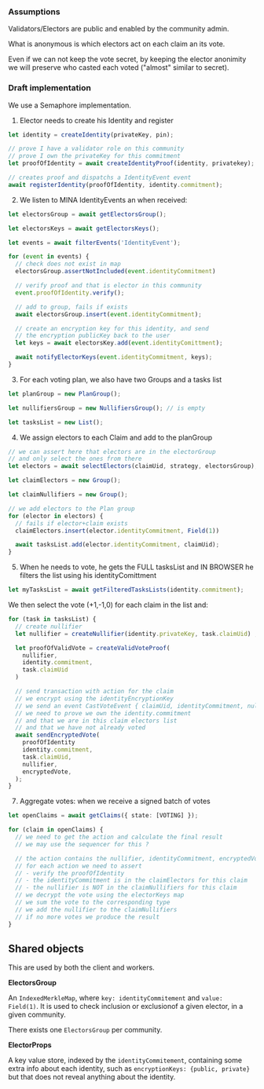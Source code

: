 
### Assumptions

Validators/Electors are public and enabled by the community admin.

What is anonymous is which electors act on each claim an its vote.

Even if we can not keep the vote secret, by keeping the elector anonimity we 
 will preserve who casted each voted ("almost" similar to secret).

### Draft implementation

We use a Semaphore implementation.

1) Elector needs to create his Identity and register

~~~~ts
let identity = createIdentity(privateKey, pin);

// prove I have a validator role on this community
// prove I own the privateKey for this commitment
let proofOfIdentity = await createIdentityProof(identity, privatekey);

// creates proof and dispatchs a IdentityEvent event
await registerIdentity(proofOfIdentity, identity.commitment); 
~~~~

2) We listen to MINA IdentityEvents an when received:

~~~ts
let electorsGroup = await getElectorsGroup(); 

let electorsKeys = await getElectorsKeys();

let events = await filterEvents('IdentityEvent');

for (event in events) {
  // check does not exist in map
  electorsGroup.assertNotIncluded(event.identityCommitment)

  // verify proof and that is elector in this community 
  event.proofOfIdentity.verify();

  // add to group, fails if exists
  await electorsGroup.insert(event.identityCommitment);

  // create an encryption key for this identity, and send 
  // the encryption publicKey back to the user
  let keys = await electorsKey.add(event.identityComittment);

  await notifyElectorKeys(event.identityCommitment, keys);
}
~~~

3) For each voting plan, we also have two Groups and a tasks list

~~~ts
let planGroup = new PlanGroup();

let nullifiersGroup = new NullifiersGroup(); // is empty

let tasksList = new List();
~~~

4) We assign electors to each Claim and add to the planGroup

~~~ts
// we can assert here that electors are in the electorGroup 
// and only select the ones from there
let electors = await selectElectors(claimUid, strategy, electorsGroup);

let claimElectors = new Group();

let claimNullifiers = new Group();

// we add electors to the Plan group
for (elector in electors) {
  // fails if elector+claim exists
  claimElectors.insert(elector.identityCommitment, Field(1))

  await tasksList.add(elector.identityCommitment, claimUid);
}
~~~

5) When he needs to vote, he gets the FULL tasksList and IN BROWSER 
  he filters the list using his identityComittment

~~~ts
let myTasksList = await getFilteredTasksLists(identity.commitment);
~~~  

We then select the vote (+1,-1,0) for each claim in the list and:

~~~ts
for (task in tasksList) {
  // create nullifier 
  let nullifier = createNullifier(identity.privateKey, task.claimUid) ;

  let proofOfValidVote = createValidVoteProof(
    nullifier, 
    identity.commitment, 
    task.claimUid
  )

  // send transaction with action for the claim
  // we encrypt using the identityEncryptionKey
  // we send an event CastVoteEvent { claimUid, identityCommitment, nullifier, encryptedVote }
  // we need to prove we own the identity.commitment 
  // and that we are in this claim electors list
  // and that we have not already voted
  await sendEncryptedVote(
    proofOfIdentity
    identity.commitment, 
    task.claimUid, 
    nullifier, 
    encryptedVote,
  );
}
~~~

7) Aggregate votes: when we receive a signed batch of votes

~~~ts
let openClaims = await getClaims({ state: [VOTING] });

for (claim in openClaims) {
  // we need to get the action and calculate the final result
  // we may use the sequencer for this ?

  // the action contains the nullifier, identityCommitment, encryptedVote
  // for each action we need to assert
  // - verify the proofOfIdentity
  // - the identityCommitment is in the claimElectors for this claim
  // - the nullifier is NOT in the claimNullifiers for this claim
  // we decrypt the vote using the electorKeys map 
  // we sum the vote to the corresponding type
  // we add the nullifier to the claimNullifiers
  // if no more votes we produce the result
}
~~~

## Shared objects

This are used by both the client and workers.

**ElectorsGroup**

An `IndexedMerkleMap`, where `key: identityCommitement` and `value: Field(1)`. 
It is used to check inclusion or exclusionof a given elector, in a given community.

There exists one `ElectorsGroup` per community.

**ElectorProps**

A key value store, indexed by the `identityCommitement`, containing some extra 
info about each identity, such as `encryptionKeys: {public, private}` but 
that does not reveal anything about the identity.
